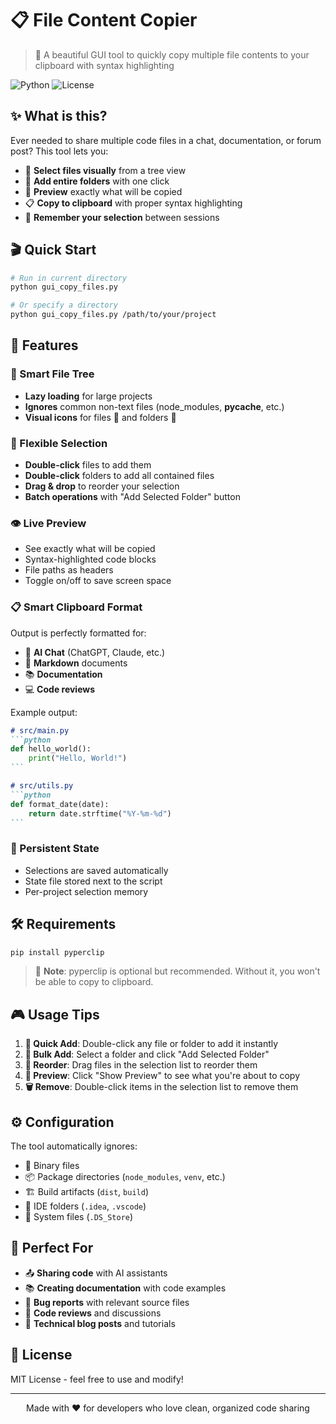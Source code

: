 # 📋 File Content Copier

> 🚀 A beautiful GUI tool to quickly copy multiple file contents to your clipboard with syntax highlighting

![Python](https://img.shields.io/badge/python-3.6+-blue.svg) ![License](https://img.shields.io/badge/license-MIT-green.svg)

## ✨ What is this?

Ever needed to share multiple code files in a chat, documentation, or forum post? This tool lets you:
- 🎯 **Select files visually** from a tree view
- 📁 **Add entire folders** with one click
- 👀 **Preview** exactly what will be copied
- 📋 **Copy to clipboard** with proper syntax highlighting
- 💾 **Remember your selection** between sessions

## 🎬 Quick Start

```bash
# Run in current directory
python gui_copy_files.py

# Or specify a directory
python gui_copy_files.py /path/to/your/project
```

## 📸 Features

### 🌳 Smart File Tree
- **Lazy loading** for large projects
- **Ignores** common non-text files (node_modules, __pycache__, etc.)
- **Visual icons** for files 📄 and folders 📁

### 🎯 Flexible Selection
- **Double-click** files to add them
- **Double-click** folders to add all contained files
- **Drag & drop** to reorder your selection
- **Batch operations** with "Add Selected Folder" button

### 👁️ Live Preview
- See exactly what will be copied
- Syntax-highlighted code blocks
- File paths as headers
- Toggle on/off to save screen space

### 📋 Smart Clipboard Format
Output is perfectly formatted for:
- 💬 **AI Chat** (ChatGPT, Claude, etc.)
- 📝 **Markdown** documents
- 📚 **Documentation**
- 💻 **Code reviews**

Example output:
````markdown
# src/main.py
```python
def hello_world():
    print("Hello, World!")
```

# src/utils.py
```python
def format_date(date):
    return date.strftime("%Y-%m-%d")
```
````

### 💾 Persistent State
- Selections are saved automatically
- State file stored next to the script
- Per-project selection memory

## 🛠️ Requirements

```bash
pip install pyperclip
```

> 📝 **Note**: pyperclip is optional but recommended. Without it, you won't be able to copy to clipboard.

## 🎮 Usage Tips

1. **🚀 Quick Add**: Double-click any file or folder to add it instantly
2. **📁 Bulk Add**: Select a folder and click "Add Selected Folder" 
3. **🔄 Reorder**: Drag files in the selection list to reorder them
4. **👀 Preview**: Click "Show Preview" to see what you're about to copy
5. **🗑️ Remove**: Double-click items in the selection list to remove them

## ⚙️ Configuration

The tool automatically ignores:
- 🚫 Binary files
- 📦 Package directories (`node_modules`, `venv`, etc.)
- 🏗️ Build artifacts (`dist`, `build`)
- 🔧 IDE folders (`.idea`, `.vscode`)
- 📝 System files (`.DS_Store`)

## 🤝 Perfect For

- 📤 **Sharing code** with AI assistants
- 📚 **Creating documentation** with code examples  
- 🐛 **Bug reports** with relevant source files
- 👥 **Code reviews** and discussions
- 📖 **Technical blog posts** and tutorials

## 📜 License

MIT License - feel free to use and modify!

---

<p align="center">Made with ❤️ for developers who love clean, organized code sharing</p>
